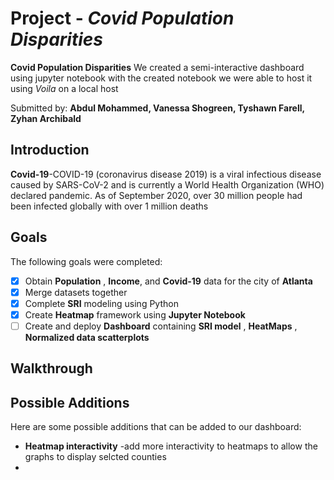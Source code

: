 # Project  - *Covid Population Disparities*

**Covid Population Disparities** We created a semi-interactive dashboard using jupyter notebook with the created notebook we were able to host it using *Voila* on a local host

Submitted by: **Abdul Mohammed, Vanessa Shogreen, Tyshawn Farell, Zyhan Archibald**

## Introduction
**Covid-19**-COVID-19 (coronavirus disease 2019) is a viral infectious disease caused by SARS-CoV-2 and is currently a World Health Organization (WHO) declared pandemic. As of September 2020, over 30 million people had been infected globally with over 1 million deaths

## Goals

The following goals were completed:

* [X] Obtain **Population** , **Income**, and **Covid-19** data for the city of **Atlanta**
* [X] Merge datasets together
* [X] Complete **SRI** modeling using Python
* [X] Create **Heatmap** framework using **Jupyter Notebook**
* [ ] Create and deploy **Dashboard** containing **SRI model** , **HeatMaps** , **Normalized data scatterplots**
## Walkthrough


## Possible Additions

Here are some possible additions that can be added to our dashboard:

* **Heatmap interactivity** -add more interactivity to heatmaps to allow the graphs to display selcted counties
*
